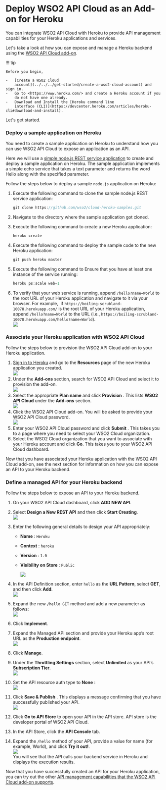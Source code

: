 # Deploy WSO2 API Cloud as an Add-on for Heroku

You can integrate WSO2 API Cloud with Heroku to provide API management
capabilities for your Heroku applications and services.

Let's take a look at how you can expose and manage a Heroku backend
using the [WSO2 API Cloud
add-on](https://elements.heroku.com/addons/wso2apicloud).

!!! tip
    
    Before you begin,
    
    -   [Create a WSO2 Cloud
        account](../../../get-started/create-a-wso2-cloud-account) and sign in.
    -   Go to <https://www.heroku.com/> and create a Heroku account if you
        do not have one already.
    -   Download and Install the [Heroku command line
        interface (CLI)](https://devcenter.heroku.com/articles/heroku-cli#download-and-install).
    

Let's get started.

### Deploy a sample application on Heroku

You need to create a sample application on Heroku to understand how you
can use WSO2 API Cloud to expose an application as an API.

Here we will use a [simple node.js REST service
application](https://github.com/wso2/cloud-heroku-samples) to create and
deploy a sample application on Heroku. The sample application implements
a simple echo service that takes a text parameter and returns the word
Hello along with the specified parameter.

Follow the steps below to deploy a sample `node.js`
application on Heroku:

1.  Execute the following command to clone the sample node.js REST
    service application:

    ``` java
    git clone https://github.com/wso2/cloud-heroku-samples.git
    ```

2.  Navigate to the directory where the sample application got cloned.
3.  Execute the following command to create a new Heroku application:

    ``` java
    heroku create
    ```

4.  Execute the following command to deploy the sample code to the new
    Heroku application:

    ``` java
    git push heroku master
    ```

5.  Execute the following command to Ensure that you have at least one
    instance of the service running:

    ``` java
    heroku ps:scale web=1
    ```

6.  To verify that your web service is running, append
    `/hello?name=World` to the root URL of your
    Heroku application and navigate to it via your browser. For
    example,  if
    `https://boiling-scrubland-10078.herokuapp.com/`
    is the root URL of your Heroku application, append
    `/hello?name=World` to the URL (i.e.,
    `https://boiling-scrubland-10078.herokuapp.com/hello?name=World`).  
    ![](../../assets/img/learn/integrate-with-heroku/verify-web-service.png)
 
### Associate your Heroku application with WSO2 API Cloud

Follow the steps below to provision the WSO2 API Cloud add-on to your
Heroku application.

1.  [Sign in to Heroku](https://id.heroku.com/login) and go to the
    **Resources** page of the new Heroku application you created.  
    ![](../../assets/img/learn/integrate-with-heroku/heroku-resources.png)
2.  Under the **Add-ons** section, search for WSO2 API Cloud and select
    it to provision the add-on.  
    ![](../../assets/img/learn/integrate-with-heroku/provision-the-add-on.png) 
3.  Select the appropriate **Plan name** and click **Provision** . This
    lists **WSO2 API Cloud** under the **Add-ons** section.  
    ![](../../assets/img/learn/integrate-with-heroku/select-plan-name.png) 
4.  Click the WSO2 API Cloud add-on. You will be asked to provide your
    WSO2 API Cloud password.  
    ![](../../assets/img/learn/integrate-with-heroku/sign-up-to-wso2-cloud.png) 
5.  Enter your WSO2 API Cloud password and click **Submit** . This takes
    you to a page where you need to select your WSO2 Cloud organization.
6.  Select the WSO2 Cloud organization that you want to associate with
    your Heroku account and click **Go**. This takes you to your WSO2
    API Cloud dashboard.

Now that you have associated your Heroku application with the WSO2 API
Cloud add-on, see the next section for information on how you can expose an
API to your Heroku backend.

### Define a managed API for your Heroku backend

Follow the steps below to expose an API to your Heroku backend.

1.  On your WSO2 API Cloud dashboard, click **ADD NEW API**.

2.  Select **Design a New REST API** and then click **Start Creating**.  
    ![](../../assets/img/learn/integrate-with-heroku/design-api.png)  

3.  Enter the following general details to design your API
    appropriately:

    -   **Name** : `Heroku`
    -   **Context** : `heroku`
    -   **Version** : `1.0`
    -   **Visibility on Store** : `Public`

        ![](../../assets/img/learn/integrate-with-heroku/provide-api-details.png)

4.  In the API Definition section, enter `hello` as
    the **URL Pattern**, select **GET**, and then click **Add**.  
    ![](../../assets/img/learn/integrate-with-heroku/specify-api-definition.png)

5.  Expand the new `/hello GET` method and add a new
    parameter as follows:  
    ![](../../assets/img/learn/integrate-with-heroku/add-new-method-parameter.png) 
6.  Click **Implement**.
7.  Expand the Managed API section and provide your Heroku app’s root
    URL as the **Production endpoint**.  
    ![](../../assets/img/learn/integrate-with-heroku/set-production-endpoint.png)
8.  Click **Manage**.
9.  Under the **Throttling Settings** section, select **Unlimited** as
    your API’s **Subscription Tier**.  
    ![](../../assets/img/learn/integrate-with-heroku/select-subscription-tier.png) 
10. Set the API resource auth type to **None** :  
    ![](../../assets/img/learn/integrate-with-heroku/set-api-resource-auth-type.png)
11. Click **Save & Publish** . This displays a message confirming that
    you have successfully published your API.    
    ![](../../assets/img/learn/integrate-with-heroku/successfully-published-api.png)
12. Click **Go to API Store** to open your API in the API store. API
    store is the developer portal of WSO2 API Cloud.
13. In the API Store, click the **API Console** tab.
14. Expand the `/hello` method of your API, provide a
    value for name (for example, World), and click **Try it out!**.  
    ![](../../assets/img/learn/integrate-with-heroku/try-out-api.png)  
    You will see that the API calls your backend service in Heroku and
    displays the execution results.

Now that you have successfully created an API for your Heroku
application, you can try out the other [API management capabilities that
the WSO2 API Cloud add-on
supports](../overview-of-integrating-with-heroku).

  
